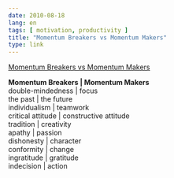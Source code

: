 ```yaml
---
date: 2010-08-18
lang: en
tags: [ motivation, productivity ]
title: "Momentum Breakers vs Momentum Makers"
type: link
---
```


[Momentum Breakers vs Momentum
Makers](http://www.giantimpact.com/articles/read/article_momentum_breakers_vs_momentum_makers/)

**Momentum Breakers  |  Momentum Makers**\
double-mindedness  |  focus\
the past  |  the future\
individualism  |  teamwork\
critical attitude  |  constructive attitude\
tradition  |  creativity\
apathy  |  passion\
dishonesty  |  character\
conformity  |  change\
ingratitude  |  gratitude\
indecision  |  action

